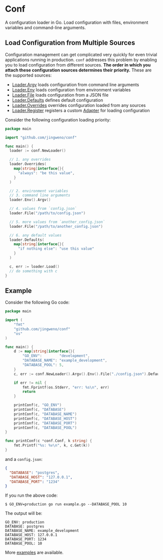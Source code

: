 Conf
====

A configuration loader in Go. Load configuration with files, environment variables and command-line arguments.

## Load Configuration from Multiple Sources

Configuration management can get complicated very quickly for even trivial applications running in production.
`conf` addresses this problem by enabling you to load configuration from different sources.
**The order in which you attach these configuration sources determines their priority.**
These are the supported sources:

* [Loader.Argv](http://godoc.org/github.com/jingweno/conf#Loader.Argv) loads configuration from command line arguments
* [Loader.Env](http://godoc.org/github.com/jingweno/conf#Loader.Env) loads configuration from environment variables
* [Loader.File](http://godoc.org/github.com/jingweno/conf#Loader.File) loads configuration from a JSON file
* [Loader.Defaults](http://godoc.org/github.com/jingweno/conf#Loader.Defaults) defines default configuration
* [Loader.Overrides](http://godoc.org/github.com/jingweno/conf#Loader.Overrides) overrides configuration loaded from any sources
* [Loader.Register](http://godoc.org/github.com/jingweno/conf#Loader.Register) registers a custom [Adapter](http://godoc.org/github.com/jingweno/conf#Adapter) for loading configuration

Consider the following configuration loading priority:

```go
package main

import "github.com/jingweno/conf"

func main() {
  loader := conf.NewLoader()

  // 1. any overrides
  loader.Overrides(
    map[string]interface{}{
      "always": "be this value",
    }
  )

  // 2. environment variables
  // 3. command line arguments
  loader.Env().Argv()

  // 4. values from `config.json`
  loader.File("/path/to/config.json")

  // 5. more values from `another_config.json`
  loader.File("/path/to/another_config.json")

  // 6. any default values
  loader.Defaults(
    map[string]interface{}{
      "if nothing else": "use this value"
    }
  )

  c, err := loader.Load()
  // do something with c
}
```

## Example

Consider the following Go code:

```go
package main

import (
	"fmt"
	"github.com/jingweno/conf"
	"os"
)

func main() {
	d := map[string]interface{}{
		"GO_ENV":        "development",
		"DATABASE_NAME": "example_development",
		"DATABASE_POOL": 5,
	}
	c, err := conf.NewLoader().Argv().Env().File("./config.json").Defaults(d).Load()

	if err != nil {
		fmt.Fprintf(os.Stderr, "err: %s\n", err)
		return
	}

	printConf(c, "GO_ENV")
	printConf(c, "DATABASE")
	printConf(c, "DATABASE_NAME")
	printConf(c, "DATABASE_HOST")
	printConf(c, "DATABASE_PORT")
	printConf(c, "DATABASE_POOL")
}

func printConf(c *conf.Conf, k string) {
	fmt.Printf("%s: %v\n", k, c.Get(k))
}
```
and a `config.json`:

```json
{
  "DATABASE": "postgres",
  "DATABASE_HOST": "127.0.0.1",
  "DATABASE_PORT": "1234"
}
```

If you run the above code:

```plain
$ GO_ENV=production go run example.go --DATABASE_POOL 10
```

The output will be:

```plain
GO_ENV: production
DATABASE: postgres
DATABASE_NAME: example_development
DATABASE_HOST: 127.0.0.1
DATABASE_PORT: 1234
DATABASE_POOL: 10
```

More [examples](https://github.com/jingweno/conf/tree/master/examples) are available.
